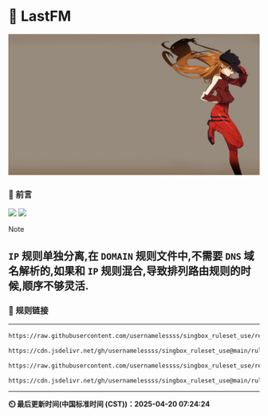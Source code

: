 
# 🧸 LastFM
![](https://raw.githubusercontent.com/usernamelessss/picture-bed/main/images/202504042256831.jpg)
### 📣 前言
![](https://shields.io/badge/-移除重复规则-ff69b4) ![](https://shields.io/badge/-IP&nbsp;规则单独存放不与&nbsp;DOMAIN&nbsp;等混合-green)
> [!NOTE]
**`IP` 规则单独分离,在 `DOMAIN` 规则文件中,不需要 `DNS` 域名解析的,如果和 `IP` 规则混合,导致排列路由规则的时候,顺序不够灵活.**
---

###  🔗 规则链接
---

```url
https://raw.githubusercontent.com/usernamelessss/singbox_ruleset_use/refs/heads/main/rule/LastFM/LastFM_No_IP.json
```

```url
https://cdn.jsdelivr.net/gh/usernamelessss/singbox_ruleset_use@main/rule/LastFM/LastFM_No_IP.json
```

```url
https://raw.githubusercontent.com/usernamelessss/singbox_ruleset_use/refs/heads/main/rule/LastFM/LastFM_No_IP.srs
```

```url
https://cdn.jsdelivr.net/gh/usernamelessss/singbox_ruleset_use@main/rule/LastFM/LastFM_No_IP.srs
```

---
**⏲️ 最后更新时间(中国标准时间 (CST))：2025-04-20 07:24:24**